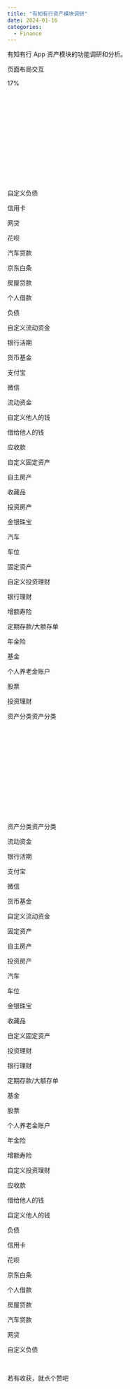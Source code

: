 ```yaml
---
title: "有知有行资产模块调研"
date: 2024-01-16
categories:
  - Finance
---
```


有知有行 App 资产模块的功能调研和分析。

<!-- more -->

页面布局交互  


17%

​

 

 

​

 

​

​

 

​

 

​

​

​自定义负债

信用卡

​网贷

​花呗

​汽车贷款

​京东白条

​房屋贷款

​个人借款

​负债

​自定义流动资金

​银行活期

​货币基金

​支付宝

​微信

​流动资金

​自定义他人的钱

​借给他人的钱

​应收款

​自定义固定资产

自主房产

​收藏品

​投资房产

​金银珠宝

​汽车

​车位

​固定资产

​自定义投资理财

​银行理财

​增额寿险

​定期存款/大额存单

​年金险

​基金

​个人养老金账户

​股票

​投资理财

资产分类资产分类

​

 

 

​

 

​

​

 

​

 

​

​

资产分类资产分类

​流动资金

​银行活期

​支付宝

​微信

​货币基金

​自定义流动资金

​固定资产

自主房产

​投资房产

​汽车

​车位

​金银珠宝

​收藏品

​自定义固定资产

​投资理财

​银行理财

​定期存款/大额存单

​基金

​股票

​个人养老金账户

​年金险

​增额寿险

​自定义投资理财

​应收款

​借给他人的钱

​自定义他人的钱

​负债

信用卡

​花呗

​京东白条

​个人借款

​房屋贷款

​汽车贷款

​网贷

​自定义负债

​

若有收获，就点个赞吧
